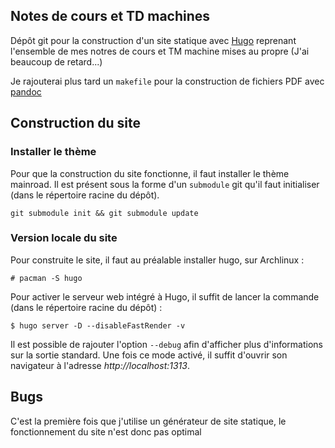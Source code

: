Notes de cours et TD machines
-----------------------------

Dépôt git pour la construction d'un site statique avec
[Hugo](https://gohugo.io) reprenant l'ensemble de mes notres de cours et TM
machine mises au propre (J'ai beaucoup de retard...)

Je rajouterai plus tard un `makefile` pour la construction de fichiers PDF avec
[pandoc](https://pandoc.org/)

## Construction du site

### Installer le thème

Pour que la construction du site fonctionne, il faut installer le thème 
mainroad. Il est présent sous la forme d'un `submodule` git qu'il faut
initialiser (dans le répertoire racine du dépôt).

```shell
git submodule init && git submodule update
```

### Version locale du site

Pour construite le site, il faut au préalable installer hugo, sur Archlinux : 

```shell
# pacman -S hugo
```

Pour activer le serveur web intégré à Hugo, il suffit de lancer la commande
(dans le répertoire racine du dépôt) :

```shell
$ hugo server -D --disableFastRender -v
```

Il est possible de rajouter l'option `--debug` afin d'afficher plus
d'informations sur la sortie standard. Une fois ce mode activé, il suffit
d'ouvrir son navigateur à l'adresse *http://localhost:1313*.

## Bugs

C'est la première fois que j'utilise un générateur de site statique, le
fonctionnement du site n'est donc pas optimal
